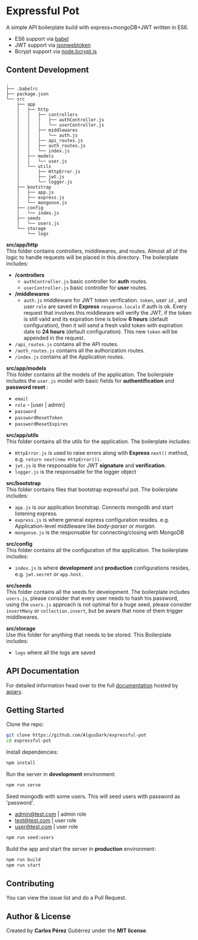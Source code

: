 Expressful Pot
==================================

A simple API boilerplate build with express+mongoDB+JWT written in ES6.

- ES6 support via [babel](https://babeljs.io)
- JWT support via [jsonwebtoken](https://github.com/auth0/node-jsonwebtoken)
- Bcrypt support via [node.bcrypt.js](https://github.com/ncb000gt/node.bcrypt.js/)

## Content Development
```
.
├── .babelrc
├── package.json
└── src
    ├── app
    │   ├── http
    │   │   ├── controllers
    │   │   │   ├── authController.js
    │   │   │   └── userController.js
    │   │   ├── middlewares
    │   │   │   └── auth.js
    │   │   ├── api_routes.js
    │   │   ├── auth_routes.js
    │   │   └── index.js
    │   ├── models
    │   │   └── user.js        
    │   └── utils
    │       ├── HttpError.js
    │       ├── jwt.js
    │       └── logger.js    
    ├── bootstrap
    │   ├── app.js
    │   ├── express.js
    │   └── mongoose.js
    ├── config
    │   └── index.js
    ├── seeds
    │   └── users.js
    └── storage
        └── logs
```

**src/app/http**  
This folder contains controllers, middlewares, and routes. Almost all of the logic to handle requests will be placed in this directory. The boilerplate includes:

- **/controllers**
    - `authController.js` basic controller for **auth** routes.
    - `userController.js` basic controller for **user** routes.
- **/middlewares**
    - `auth.js` middleware for JWT token verification. `token`, _user_ `id` , and _user_ `role` are saved in **Express** `response.locals` if auth is ok. Every request that involves this middleware will verify the JWT, if the token is still valid and its expiration time is below **6 hours** (default configuration), then it will send a fresh valid token with expiration date to **24 hours** (default configuration). This new `token` will be appended in the request.
- `/api_routes.js` contains all the API routes.
- `/auth_routes.js` contains all the authorization routes.
- `/index.js` contains all the Application routes.

**src/app/models**  
This folder contains all the models of the application. The boilerplate includes the `user.js` model with basic fields for **authentification** and **password reset** : 

- `email`
- `role` - [user | admin]
- `password`
- `passwordResetToken`
- `passwordResetExpires`

**src/app/utils**  
This folder contains all the utils for the application. The boilerplate includes:

- `HttpError.js` is used to raise errors along with **Express** `next()` method, e.g. `return next(new HttpError())`.
- `jwt.js` is the responsable for JWT **signature** and **verification**.
- `logger.js` is the responsable for the logger object

**src/bootstrap**  
This folder contains files that bootstrap expressful pot. The boilerplate includes:
- `app.js` is our application bootstrap. Connects mongodb and start listening express.
- `express.js` is where general express configuration resides. e.g. Application-level middleware like _body-parser_ or _morgan_.
- `mongoose.js` is the responsable for connecting/closing with MongoDB

**src/config**  
This folder contains all the configuration of the application. The boilerplate includes:
- `index.js` is where __development__ and __production__ configurations resides, e.g. `jwt.secret` or `app.host`.
 
**src/seeds**  
This folder contains all the seeds for development. The boilerplate includes `users.js`, please consider that every user needs to hash his password, using the `users.js` approach is not optimal for a huge seed, please consider `insertMany` or `collection.insert`, but be aware that none of them trigger middlewares.

**src/storage**  
Use this folder for anything that needs to be stored. This Boilerplate includes:
- `logs` where all the logs are saved

## API Documentation

For detailed information head over to the full [documentation](http://docs.expressful.apiary.io/) hosted by [apiary](http://www.apiary.io).

## Getting Started

Clone the repo:
```sh
git clone https://github.com/AlgusDark/expressful-pot
cd expressful-pot
```

Install dependencies:
```sh
npm install
```

Run the server in **development** environment:
```sh
npm run serve
```

Seed mongodb with some users. This will seed users with password as 'password'.
- admin@test.com | admin role
- test@test.com | user role
- user@test.com | user role

```sh
npm run seed:users
```

Build the app and start the server in **production** environment:
```sh
npm run build
npm run start
```

## Contributing

You can view the issue list and do a Pull Request.

## Author & License
Created by __Carlos Pérez__ Gutiérrez under the __MIT license__.
